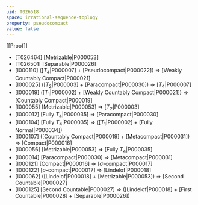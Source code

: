 ```yaml
---
uid: T026518
space: irrational-sequence-toplogy
property: pseudocompact
value: false
---
```

[[Proof]]

* [T026464] [Metrizable|P000053]
* [T026501] [Separable|P000026]
* [I000110] ([$T_4$|P000007] + [Pseudocompact|P000022]) => [Weakly Countably Compact|P000021]
* [I000025] ([$T_2$|P000003] + [Paracompact|P000030]) => [$T_4$|P000007]
* [I000019] ([$T_1$|P000002] + [Weakly Countably Compact|P000021]) => [Countably Compact|P000019]
* [I000055] [Metrizable|P000053] => [$T_2$|P000003]
* [I000012] [Fully $T_4$|P000035] => [Paracompact|P000030]
* [I000104] [Fully $T_4$|P000035] => ([$T_1$|P000002] + [Fully Normal|P000034])
* [I000107] ([Countably Compact|P000019] + [Metacompact|P000031]) => [Compact|P000016]
* [I000056] [Metrizable|P000053] => [Fully $T_4$|P000035]
* [I000014] [Paracompact|P000030] => [Metacompact|P000031]
* [I000121] [Compact|P000016] => [$\sigma$-compact|P000017]
* [I000122] [$\sigma$-compact|P000017] => [Lindelof|P000018]
* [I000062] ([Lindelof|P000018] + [Metrizable|P000053]) => [Second Countable|P000027]
* [I000125] [Second Countable|P000027] => ([Lindelof|P000018] + [First Countable|P000028] + [Separable|P000026])

